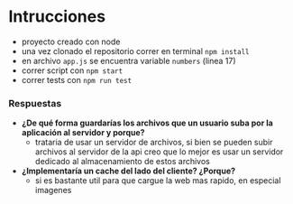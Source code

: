 # Intrucciones 
- proyecto creado con node
- una vez clonado el repositorio correr en terminal `npm install`
- en archivo `app.js` se encuentra variable `numbers` (linea 17) 
- correr script con `npm start`
- correr tests con `npm run test`
### Respuestas
- **¿De qué forma guardarías los archivos que un usuario suba por la aplicación al servidor
y porque?**
    - trataria de usar un servidor de archivos, si bien se pueden subir archivos al servidor de la api creo que lo mejor es usar un servidor dedicado al almacenamiento de estos archivos
- **¿Implementaría un cache del lado del cliente? ¿Porque?**
    - si es bastante util para que cargue la web mas rapido, en especial imagenes
